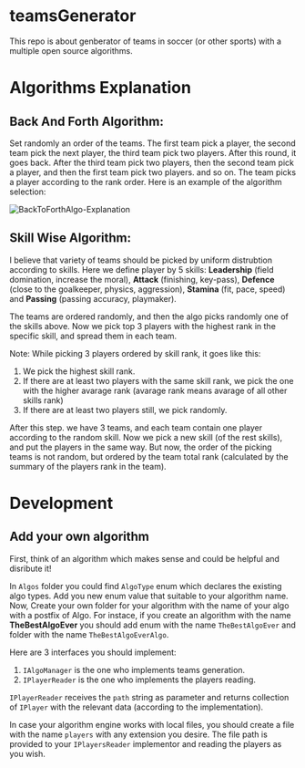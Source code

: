 # teamsGenerator
This repo is about genberator of teams in soccer (or other sports) with a multiple open source algorithms.


# Algorithms Explanation

## Back And Forth Algorithm:
Set randomly an order of the teams. The first team pick a player, the second team pick the next player, the third team pick two players.
After this round, it goes back. After the third team pick two players, then the second team pick a player, and then the first team pick two players. and so on.
The team picks a player according to the rank order.
Here is an example of the algorithm selection:

![BackToForthAlgo-Explanation](https://user-images.githubusercontent.com/32292032/227537484-b3272fe0-9454-491f-8dba-d8332f3b43c8.png)


## Skill Wise Algorithm:
I believe that variety of teams should be picked by uniform distrubtion according to skills.
Here we define player by 5 skills: **Leadership** (field domination, increase the moral), **Attack** (finishing, key-pass), **Defence** (close to the goalkeeper, physics, aggression), **Stamina** (fit, pace, speed) and **Passing** (passing accuracy, playmaker).

The teams are ordered randomly, and then the algo picks randomly one of the skills above.
Now we pick top 3 players with the highest rank in the specific skill, and spread them in each team.

Note:
While picking 3 players ordered by skill rank, it goes like this:
1. We pick the highest skill rank.
2. If there are at least two players with the same skill rank, we pick the one with the higher avarage rank (avarage rank means avarage of all other skills rank)
3. If there are at least two players still, we pick randomly.

After this step. we have 3 teams, and each team contain one player according to the random skill.
Now we pick a new skill (of the rest skills), and put the players in the same way.
But now, the order of the picking teams is not random, but ordered by the team total rank (calculated by the summary of the players rank in the team).

# Development 

## Add your own algorithm
First, think of an algorithm which makes sense and could be helpful and disribute it!

In `Algos` folder you could find `AlgoType` enum which declares the existing algo types. Add you new enum value that suitable to your algorithm name.
Now, Create your own folder for your algorithm with the name of your algo with a postfix of Algo.
For instace, if you create an algorithm with the name **TheBestAlgoEver** you should add enum with the name `TheBestAlgoEver` and folder with the name `TheBestAlgoEverAlgo`.

Here are 3 interfaces you should implement:

1. `IAlgoManager` is the one who implements teams generation.
2. `IPlayerReader` is the one who implements the players reading. 

`IPlayerReader` receives the `path` string as parameter and returns collection of `IPlayer` with the relevant data (according to the implementation).

In case your algorithm engine works with local files, you should create a file with the name `players` with any extension you desire. The file path is provided to your `IPlayersReader` implementor and reading the players as you wish.
